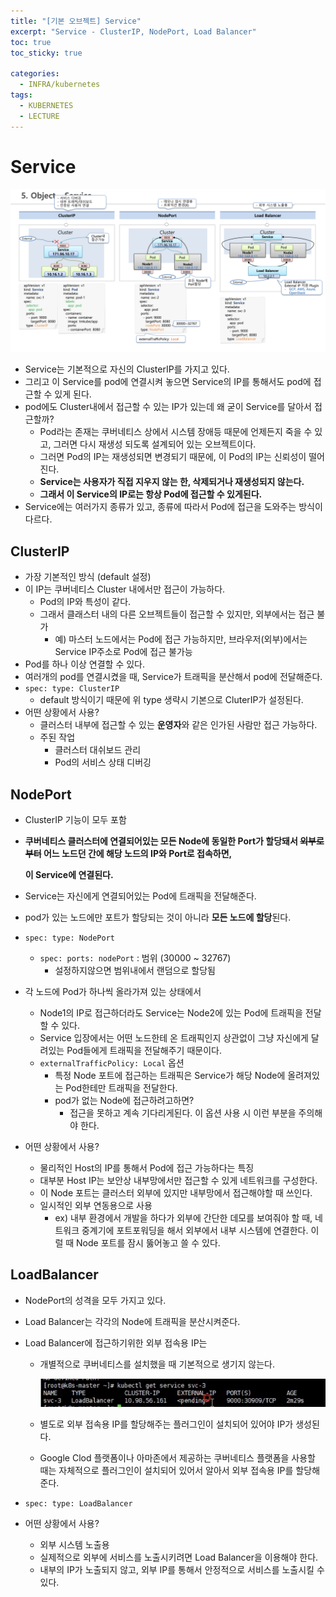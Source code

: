 ```yaml
---
title: "[기본 오브젝트] Service"
excerpt: "Service - ClusterIP, NodePort, Load Balancer"
toc: true
toc_sticky: true

categories:
  - INFRA/kubernetes
tags:
  - KUBERNETES
  - LECTURE
---
```


# Service

![image-20210404202336384](/assets/images/INFRA/kubernetes/image-20210404202336384.png)

* Service는 기본적으로 자신의 ClusterIP를 가지고 있다.
* 그리고 이 Service를 pod에 연결시켜 놓으면  Service의  IP를 통해서도 pod에 접근할 수 있게 된다.
* pod에도 Cluster내에서 접근할 수 있는 IP가 있는데 왜 굳이 Service를 달아서 접근할까?
  * Pod라는 존재는 쿠버네티스 상에서 시스템 장애등 때문에 언제든지 죽을 수 있고, 그러면 다시 재생성 되도록 설계되어 있는 오브젝트이다.
  * 그러면 Pod의 IP는 재생성되면 변경되기 때문에, 이 Pod의 IP는 신뢰성이 떨어진다.
  * **Service는 사용자가 직접 지우지 않는 한, 삭제되거나 재생성되지 않는다.**
  * **그래서 이 Service의 IP로는 항상 Pod에 접근할 수 있게된다.**
*  Service에는 여러가지 종류가 있고, 종류에 따라서 Pod에 접근을 도와주는 방식이 다르다.

## ClusterIP

* 가장 기본적인 방식 (default 설정)
* 이 IP는 쿠버네티스 Cluster 내에서만 접근이 가능하다.
  * Pod의 IP와 특성이 같다.
  * 그래서 클래스터 내의 다른 오브젝트들이 접근할 수 있지만, 외부에서는 접근 불가
    * 예) 마스터 노드에서는 Pod에 접근 가능하지만, 브라우저(외부)에서는 Service IP주소로 Pod에 접근 불가능
* Pod를 하나 이상 연결할 수 있다.
* 여러개의 pod를 연결시켰을 때, Service가 트래픽을 분산해서 pod에 전달해준다.
* `spec: type: ClusterIP`
  * default 방식이기 때문에 위 type 생략시 기본으로 CluterIP가 설정된다.
* 어떤 상황에서 사용?
  * 클러스터 내부에 접근할 수 있는 **운영자**와 같은 인가된 사람만 접근 가능하다.
  * 주된 작업 
    * 클러스터 대쉬보드 관리
    * Pod의 서비스 상태 디버깅

## NodePort

* ClusterIP 기능이 모두 포함

* **쿠버네티스 클러스터에 연결되어있는 모든 Node에 동일한 Port가 할당돼서 ~~외부로부터~~ 어느 노드던 간에 해당 노드의 IP와 Port로 접속하면,**

  **이 Service에 연결된다.**

* Service는 자신에게 연결되어있는 Pod에 트래픽을 전달해준다.

* pod가 있는 노드에만 포트가 할당되는 것이 아니라 **모든 노드에 할당**된다.

* `spec: type: NodePort`

  * `spec: ports: nodePort` : 범위 (30000 ~ 32767)
    * 설정하지않으면 범위내에서 랜덤으로 할당됨

* 각 노드에 Pod가 하나씩 올라가져 있는 상태에서

  * Node1의 IP로 접근하더라도 Service는 Node2에 있는 Pod에 트래픽을 전달할 수 있다.
  * Service 입장에서는 어떤 노드한테 온 트래픽인지 상관없이 그냥 자신에게 달려있는 Pod들에게 트래픽을 전달해주기 때문이다.
  * `externalTrafficPolicy: Local` 옵션
    * 특정 Node 포트에 접근하는 트래픽은 Service가 해당 Node에 올려져있는 Pod한테만 트래픽을 전달한다.
    * pod가 없는 Node에 접근하려고하면?
      * 접근을 못하고 계속 기다리게된다. 이 옵션 사용 시 이런 부분을 주의해야 한다.

* 어떤 상황에서 사용?

  * 물리적인 Host의 IP를 통해서 Pod에 접근 가능하다는 특징
  *  대부분 Host IP는 보안상 내부망에서만 접근할 수 있게 네트워크를 구성한다.
  * 이 Node 포트는 클러스터 외부에 있지만 내부망에서 접근해야할 때 쓰인다.
  * 일시적인 외부 연동용으로 사용
    * ex) 내부 환경에서 개발을 하다가 외부에 간단한 데모를 보여줘야 할 때, 네트워크 중계기에 포트포워딩을 해서 외부에서 내부 시스템에 연결한다. 이럴 때 Node 포트를 잠시 뚫어놓고 쓸 수 있다.

## LoadBalancer

* NodePort의 성격을 모두 가지고 있다.

* Load Balancer는 각각의 Node에 트래픽을 분산시켜준다.

* Load Balancer에 접근하기위한 외부 접속용 IP는

  * 개별적으로 쿠버네티스를 설치했을 때 기본적으로 생기지 않는다.

    ![image-20210404205725113](/assets/images/INFRA/kubernetes/image-20210404205725113.png)

  * 별도로 외부 접속용 IP를 할당해주는 플러그인이 설치되어 있어야 IP가 생성된다.

  * Google Clod 플랫폼이나 아마존에서 제공하는 쿠버네티스 플랫폼을 사용할 때는 자체적으로 플러그인이 설치되어 있어서 알아서 외부 접속용 IP를 할당해준다.

* `spec: type: LoadBalancer`

* 어떤 상황에서 사용?
  * 외부 시스템 노출용
  * 실제적으로 외부에 서비스를 노출시키려면 Load Balancer을 이용해야 한다.
  * 내부의 IP가 노출되지 않고, 외부 IP를 통해서 안정적으로 서비스를 노출시킬 수 있다.
